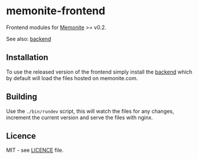 # memonite-frontend

Frontend modules for [Memonite](https://memonite.com) >= v0.2.

See also: [backend](https://github.com/bagilevi/memonite-main)

## Installation

To use the released version of the frontend simply install the
[backend](https://github.com/bagilevi/memonite-main) which by default
will load the files hosted on memonite.com.

## Building

Use the `./bin/rundev` script, this will watch the files for any changes,
increment the current version and serve the files with nginx.

## Licence

MIT - see [LICENCE](./LICENCE) file.
